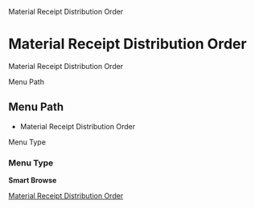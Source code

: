 
Material Receipt Distribution Order
# Material Receipt Distribution Order


Material Receipt Distribution Order

Menu Path
## Menu Path



- Material Receipt Distribution Order

Menu Type
### Menu Type

**Smart Browse**


[Material Receipt Distribution Order](../../functional-guide/smart-browse/smart-browse-material-receipt-distribution-order.md)